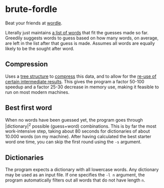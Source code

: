 # brute-fordle
Beat your friends at [wordle](https://www.nytimes.com/games/wordle/index.html).

Literally just maintains [a list of words](include/solver.h#L39) that fit the guesses made so far.
Greedily suggests words to guess based on how many words, on average, are left in the list after that 
guess is made. Assumes all words are equally likely to be the sought after word.

## Compression
Uses a [tree structure](include/evaltree.h) to [compress](src/evaltree.cc#L157) this data, and to 
allow for the [re-use of certain intermediate results](src/evaltree.cc#L172). This gives the program a 
factor 50-100 speedup and a factor 25-30 decrease in memory use, making it feasible to run on most modern machines.

## Best first word
When no words have been guessed yet, the program goes through |dictionary|<sup>2</sup> possible (guess+word)
combinations. This is by far the most work-intensive step, taking about 80 seconds for dictionaries of about 
10.000 words (on my machine). After having calculated the best starter word one time, you can skip the first 
round using the `-s` argument.

## Dictionaries
The program expects a dictionary with all lowercase words.
Any dictionary may be used as an input file. If one specifies the `-l n` argument, the program automatically 
filters out all words that do not have length `n`.
